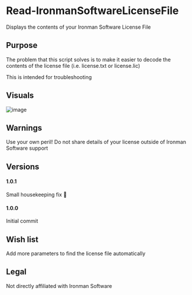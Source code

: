 # Read-IronmanSoftwareLicenseFile
 Displays the contents of your Ironman Software License File

## Purpose

The problem that this script solves is to make it easier to decode the contents of the license file (i.e. license.txt or license.lic)

This is intended for troubleshooting

## Visuals

![image](https://user-images.githubusercontent.com/537287/168902731-bece4b5b-3c6d-440f-ab51-954c484e99fe.png)

## Warnings

Use your own peril! Do not share details of your license outside of Ironman Software support

## Versions

#### 1.0.1

Small housekeeping fix 🧹

#### 1.0.0

Initial commit

## Wish list

Add more parameters to find the license file automatically

## Legal

Not directly affiliated with Ironman Software
